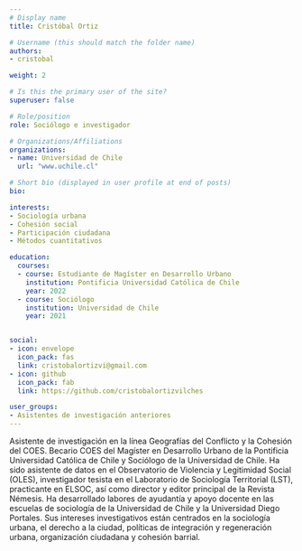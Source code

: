 ```yaml
---
# Display name
title: Cristóbal Ortiz

# Username (this should match the folder name)
authors:
- cristobal

weight: 2 

# Is this the primary user of the site?
superuser: false

# Role/position
role: Sociólogo e investigador

# Organizations/Affiliations
organizations:
- name: Universidad de Chile
  url: "www.uchile.cl"

# Short bio (displayed in user profile at end of posts)
bio:

interests:
- Sociología urbana
- Cohesión social
- Participación ciudadana
- Métodos cuantitativos

education:
  courses:
  - course: Estudiante de Magíster en Desarrollo Urbano
    institution: Pontificia Universidad Católica de Chile
    year: 2022
  - course: Sociólogo
    institution: Universidad de Chile
    year: 2021


social:
- icon: envelope
  icon_pack: fas
  link: cristobalortizvi@gmail.com
- icon: github
  icon_pack: fab
  link: https://github.com/cristobalortizvilches

user_groups:
- Asistentes de investigación anteriores
---
```


Asistente de investigación en la línea Geografías del Conflicto y la Cohesión del COES. Becario COES del Magíster en Desarrollo Urbano de la Pontificia Universidad Católica de Chile y Sociólogo de la Universidad de Chile. Ha sido asistente de datos en el Observatorio de Violencia y Legitimidad Social (OLES), investigador tesista en el Laboratorio de Sociología Territorial (LST), practicante en ELSOC, así como director y editor principal de la Revista Némesis. Ha desarrollado labores de ayudantía y apoyo docente en las escuelas de sociología de la Universidad de Chile y la Universidad Diego Portales. Sus intereses investigativos están centrados en la sociología urbana, el derecho a la ciudad, políticas de integración y regeneración urbana, organización ciudadana y cohesión barrial.
